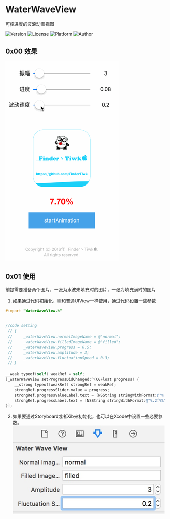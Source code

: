 # WaterWaveView
可控进度的波浪动画视图

![Version](https://img.shields.io/badge/pod-1.0.0-brightgreen.svg)
![License](https://img.shields.io/badge/License-MIT-blue.svg)
![Platform](https://img.shields.io/badge/Platform-iOS-orange.svg)
![Author](https://img.shields.io/badge/Author-__Finder丶Tiwk-green.svg)

## 0x00 效果
![](images/waterWave.gif)

## 0x01 使用
前提需要准备两个图片，一张为水波未填充时的图片，一张为填充满时的图片


1. 如果通过代码初始化，则和普通UIView一样使用，通过代码设置一些参数
```objective-c
#import "WaterWaveView.h"
```

```objective-c

//code setting
 // {
 //     _waterWaveView.normalImageName = @"normal";
 //     _waterWaveView.filledImageName = @"filled";
 //     _waterWaveView.progress = 0.5;
 //     _waterWaveView.amplitude = 3;
 //     _waterWaveView.fluctuationSpeed = 0.3;
 // }

__weak typeof(self) weakRef = self;
[_waterWaveView setProgressDidChanged:^(CGFloat progress) {
    __strong typeof(weakRef) strongRef = weakRef;
    strongRef.progressSlider.value = progress;
    strongRef.progressValueLabel.text = [NSString stringWithFormat:@"%.2f",progress];
    strongRef.progressLabel.text = [NSString stringWithFormat:@"%.2f%%",progress*100];
}];
```

2. 如果要通过Storyboard或者Xib来初始化，也可以在Xcode中设置一些必要参数。
![](images/XcodeSetting.png)
